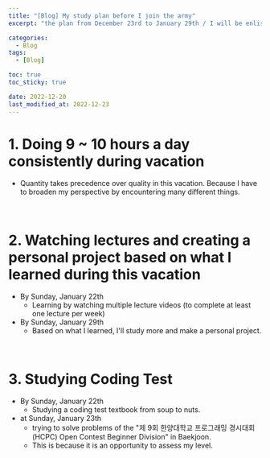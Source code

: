 ```yaml
---
title: "[Blog] My study plan before I join the army"
excerpt: "the plan from December 23rd to January 29th / I will be enlisted at February 6th, 2023"

categories:
  - Blog
tags:
  - [Blog]

toc: true
toc_sticky: true

date: 2022-12-20
last_modified_at: 2022-12-23
---
```


# 1. Doing 9 ~ 10 hours a day consistently during vacation

- Quantity takes precedence over quality in this vacation. Because I have to broaden my perspective by encountering many different things.

<br>

# 2. Watching lectures and creating a personal project based on what I learned during this vacation

- By Sunday, January 22th
  - Learning by watching multiple lecture videos (to complete at least one lecture per week)
- By Sunday, January 29th
  - Based on what I learned, I'll study more and make a personal project.

<br>

# 3. Studying Coding Test

- By Sunday, January 22th
  - Studying a coding test textbook from soup to nuts.
- at Sunday, January 23th
  - trying to solve problems of the "제 9회 한양대학교 프로그래밍 경시대회 (HCPC) Open Contest Beginner Division" in Baekjoon.
  - This is because it is an opportunity to assess my level.
